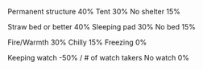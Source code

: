 Permanent structure	    40%
Tent	                30%
No shelter	            15%

Straw bed or better	    40%
Sleeping pad	        30%
No bed	                15%
	
Fire/Warmth	            30%
Chilly	                15%
Freezing	            0%

Keeping watch	        -50% / # of watch takers
No watch	            0%